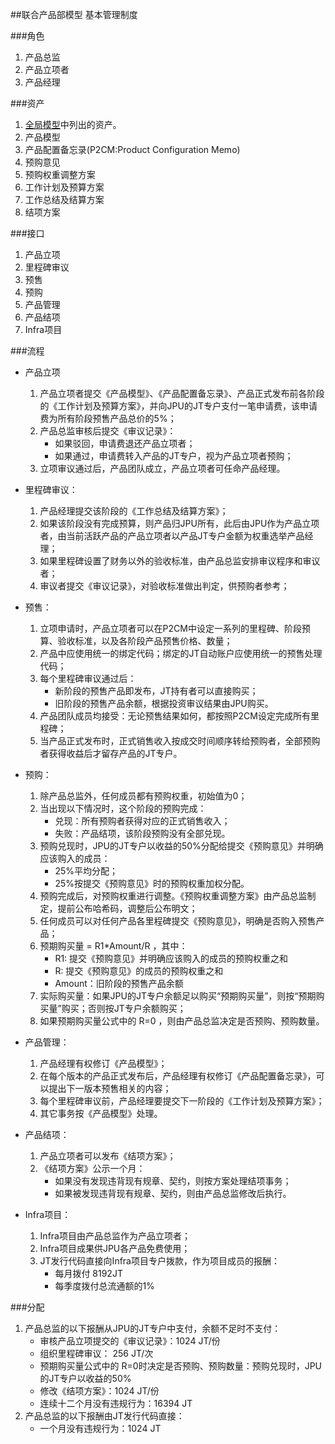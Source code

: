 ##联合产品部模型
基本管理制度

###角色
1. 产品总监
2. 产品立项者
3. 产品经理
 
###资产
1. [全局模型](2-1.全局模型.md)中列出的资产。  
2. 产品模型
3. 产品配置备忘录(P2CM:Product Configuration Memo)
4. 预购意见
5. 预购权重调整方案
6. 工作计划及预算方案
7. 工作总结及结算方案
8. 结项方案

###接口
1. 产品立项
2. 里程碑审议
3. 预售
4. 预购
5. 产品管理
6. 产品结项
7. Infra项目

###流程
* 产品立项
	1. 产品立项者提交《产品模型》、《产品配置备忘录》、产品正式发布前各阶段的《工作计划及预算方案》，并向JPU的JT专户支付一笔申请费，该申请费为所有阶段预售产品总价的5%；
	2. 产品总监审核后提交《审议记录》：
		* 如果驳回，申请费退还产品立项者；
		* 如果通过，申请费转入产品的JT专户，视为产品立项者预购；
	3. 立项审议通过后，产品团队成立，产品立项者可任命产品经理。

* 里程碑审议：
	1. 产品经理提交该阶段的《工作总结及结算方案》；
	2. 如果该阶段没有完成预算，则产品归JPU所有，此后由JPU作为产品立项者，由当前活跃产品的产品立项者以产品JT专户金额为权重选举产品经理；
	3. 如果里程碑设置了财务以外的验收标准，由产品总监安排审议程序和审议者；
	4. 审议者提交《审议记录》，对验收标准做出判定，供预购者参考；

* 预售：
	1. 立项申请时，产品立项者可以在P2CM中设定一系列的里程碑、阶段预算、验收标准，以及各阶段产品预售价格、数量；
	2. 产品中应使用统一的绑定代码；绑定的JT自动账户应使用统一的预售处理代码；
	3. 每个里程碑审议通过后：
		* 新阶段的预售产品即发布，JT持有者可以直接购买；
		* 旧阶段的预售产品余额，根据投资审议结果由JPU购买。
	4. 产品团队成员均接受：无论预售结果如何，都按照P2CM设定完成所有里程碑；
	5. 当产品正式发布时，正式销售收入按成交时间顺序转给预购者，全部预购者获得收益后才留存产品的JT专户。

* 预购：
	1. 除产品总监外，任何成员都有预购权重，初始值为0；
	2. 当出现以下情况时，这个阶段的预购完成：
		* 兑现：所有预购者获得对应的正式销售收入；
		* 失败：产品结项，该阶段预购没有全部兑现。
	3. 预购兑现时，JPU的JT专户以收益的50%分配给提交《预购意见》并明确应该购入的成员：
		* 25%平均分配；
		* 25%按提交《预购意见》时的预购权重加权分配。
	4. 预购完成后，对预购权重进行调整。《预购权重调整方案》由产品总监制定，提前公布哈希码，调整后公布明文；
	3. 任何成员可以对任何产品各里程碑提交《预购意见》，明确是否购入预售产品；
	4. 预期购买量 = R1*Amount/R ，其中：
		* R1: 提交《预购意见》并明确应该购入的成员的预购权重之和
		* R: 提交《预购意见》的成员的预购权重之和
		* Amount：旧阶段的预售产品余额
	5. 实际购买量：如果JPU的JT专户余额足以购买“预期购买量”，则按“预期购买量”购买；否则按JT专户余额购买；
	6. 如果预期购买量公式中的 R=0 ，则由产品总监决定是否预购、预购数量。

* 产品管理：
	1. 产品经理有权修订《产品模型》；
	2. 在每个版本的产品正式发布后，产品经理有权修订《产品配置备忘录》，可以提出下一版本预售相关的内容；
	3. 每个里程碑审议前，产品经理要提交下一阶段的《工作计划及预算方案》；
	4. 其它事务按《产品模型》处理。

* 产品结项：
	1. 产品立项者可以发布《结项方案》；
	2. 《结项方案》公示一个月：
		* 如果没有发现违背现有规章、契约，则按方案处理结项事务；
		* 如果被发现违背现有规章、契约，则由产品总监修改后执行。

* Infra项目：
	1. Infra项目由产品总监作为产品立项者；
	2. Infra项目成果供JPU各产品免费使用；
	3. JT发行代码直接向Infra项目专户拨款，作为项目成员的报酬：
		* 每月拨付 8192JT
		* 每季度拨付总流通额的1%

###分配
1. 产品总监的以下报酬从JPU的JT专户中支付，余额不足时不支付：
	* 审核产品立项提交的《审议记录》：1024 JT/份
	* 组织里程碑审议： 256 JT/次
	* 预期购买量公式中的 R=0时决定是否预购、预购数量：预购兑现时，JPU的JT专户以收益的50%
	* 修改《结项方案》：1024 JT/份
	* 连续十二个月没有违规行为：16394 JT
2. 产品总监的以下报酬由JT发行代码直接：
	* 一个月没有违规行为：1024 JT